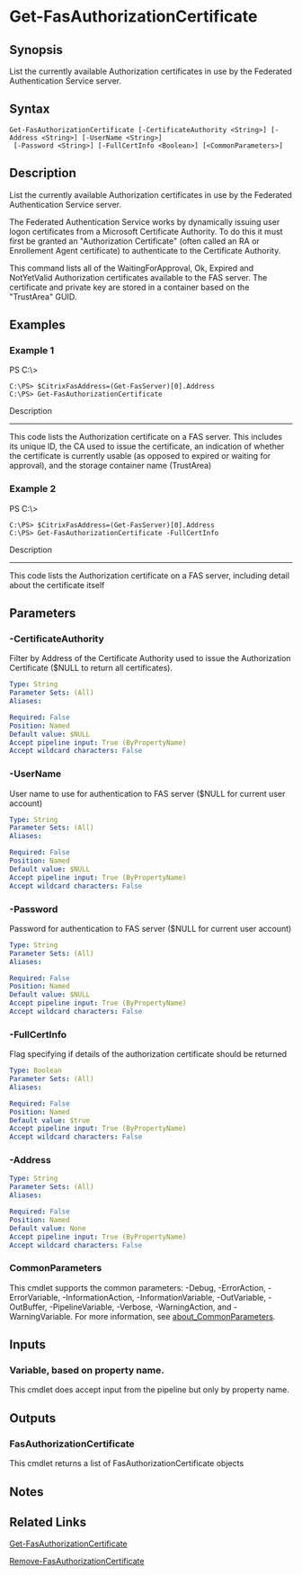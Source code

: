 # Get-FasAuthorizationCertificate

## Synopsis
List the currently available Authorization certificates in use by the Federated Authentication Service server.

## Syntax

```
Get-FasAuthorizationCertificate [-CertificateAuthority <String>] [-Address <String>] [-UserName <String>]
 [-Password <String>] [-FullCertInfo <Boolean>] [<CommonParameters>]
```

## Description
List the currently available Authorization certificates in use by the Federated Authentication Service server.

The Federated Authentication Service works by dynamically issuing user logon certificates from a Microsoft Certificate Authority. 
To do this it must first be granted an "Authorization Certificate" (often called an RA or Enrollement Agent certificate) to authenticate to the Certificate Authority.

This command lists all of the WaitingForApproval, Ok, Expired and NotYetValid Authorization certificates available to the FAS server. 
The certificate and private key are stored in a container based on the "TrustArea" GUID.

## Examples

### Example 1
PS C:\\\>

```
C:\PS> $CitrixFasAddress=(Get-FasServer)[0].Address
C:\PS> Get-FasAuthorizationCertificate
```

Description

-----------

This code lists the Authorization certificate on a FAS server. 
This includes its unique ID, the CA used to issue the certificate, an indication of whether the certificate is currently usable (as opposed to expired or waiting for approval), and the storage container name (TrustArea)

### Example 2
PS C:\\\>

```
C:\PS> $CitrixFasAddress=(Get-FasServer)[0].Address
C:\PS> Get-FasAuthorizationCertificate -FullCertInfo
```

Description

-----------

This code lists the Authorization certificate on a FAS server, including detail about the certificate itself

## Parameters

### -CertificateAuthority
Filter by Address of the Certificate Authority used to issue the Authorization Certificate ($NULL to return all certificates).

```yaml
Type: String
Parameter Sets: (All)
Aliases:

Required: False
Position: Named
Default value: $NULL
Accept pipeline input: True (ByPropertyName)
Accept wildcard characters: False
```

### -UserName
User name to use for authentication to FAS server ($NULL for current user account)

```yaml
Type: String
Parameter Sets: (All)
Aliases:

Required: False
Position: Named
Default value: $NULL
Accept pipeline input: True (ByPropertyName)
Accept wildcard characters: False
```

### -Password
Password for authentication to FAS server ($NULL for current user account)

```yaml
Type: String
Parameter Sets: (All)
Aliases:

Required: False
Position: Named
Default value: $NULL
Accept pipeline input: True (ByPropertyName)
Accept wildcard characters: False
```

### -FullCertInfo
Flag specifying if details of the authorization certificate should be returned

```yaml
Type: Boolean
Parameter Sets: (All)
Aliases:

Required: False
Position: Named
Default value: $true
Accept pipeline input: True (ByPropertyName)
Accept wildcard characters: False
```

### -Address
```yaml
Type: String
Parameter Sets: (All)
Aliases:

Required: False
Position: Named
Default value: None
Accept pipeline input: True (ByPropertyName)
Accept wildcard characters: False
```

### CommonParameters
This cmdlet supports the common parameters: -Debug, -ErrorAction, -ErrorVariable, -InformationAction, -InformationVariable, -OutVariable, -OutBuffer, -PipelineVariable, -Verbose, -WarningAction, and -WarningVariable. For more information, see [about_CommonParameters](http://go.microsoft.com/fwlink/?LinkID=113216).

## Inputs

### Variable, based on property name.
This cmdlet does accept input from the pipeline but only by property name.

## Outputs

### FasAuthorizationCertificate
This cmdlet returns a list of FasAuthorizationCertificate objects

## Notes

## Related Links

[Get-FasAuthorizationCertificate]()

[Remove-FasAuthorizationCertificate]()


